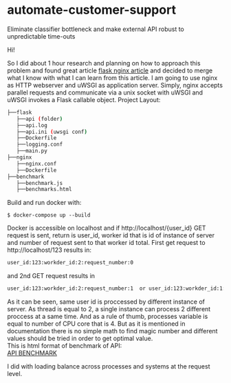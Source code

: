 # automate-customer-support
Eliminate classifier bottleneck and make external API robust to unpredictable time-outs

Hi!

So I did about 1 hour research and planning on how to approach this problem and found great article [flask nginx article](https://pythonise.com/feed/flask/building-a-flask-app-with-docker-compose) and decided to merge what I know with what I can learn from this article. I am going to use nginx as HTTP webserver and uWSGI as application server. Simply, nginx accepts parallel requests and communicate via a unix socket with uWSGI and uWSGI invokes a Flask callable object. Project Layout:

```bash
├──flask
   ├──api (folder)
   ├──api.log
   ├──api.ini (uwsgi conf)
   ├──Dockerfile
   ├──logging.conf
   ├──main.py
├──nginx
   ├──nginx.conf
   ├──Dockerfile
├──benchmark
   ├──benchmark.js
   ├──benchmarks.html
```
Build and run docker with:
```
$ docker-compose up --build
```

Docker is accessible on localhost and if http://localhost/{user_id} GET request is sent, return is user_id, worker id that is id of instance of server and number of request sent to that worker id total. First get request to http://localhost/123 results in: 
```bash
user_id:123:workder_id:2:request_number:0 
```
and 2nd GET request results in
```bash
user_id:123:workder_id:2:request_number:1  or user_id:123:workder_id:1:request_number:1
```
As it can be seen, same user id is proccessed by different instance of server. As thread is equal to 2, a single instance can process 2 different proccess at a same time. And as a rule of thumb, processes variable is equal to number of CPU core that is 4. But as it is mentioned in documentation there is no simple math to find magic number and different values should be tried in order to get optimal value.  <br />
This is html format of benchmark of API: <br/>
[API BENCHMARK](./benchmark/benchmarks.html) <br/>

 I did with loading balance across processes and systems at the request level.  